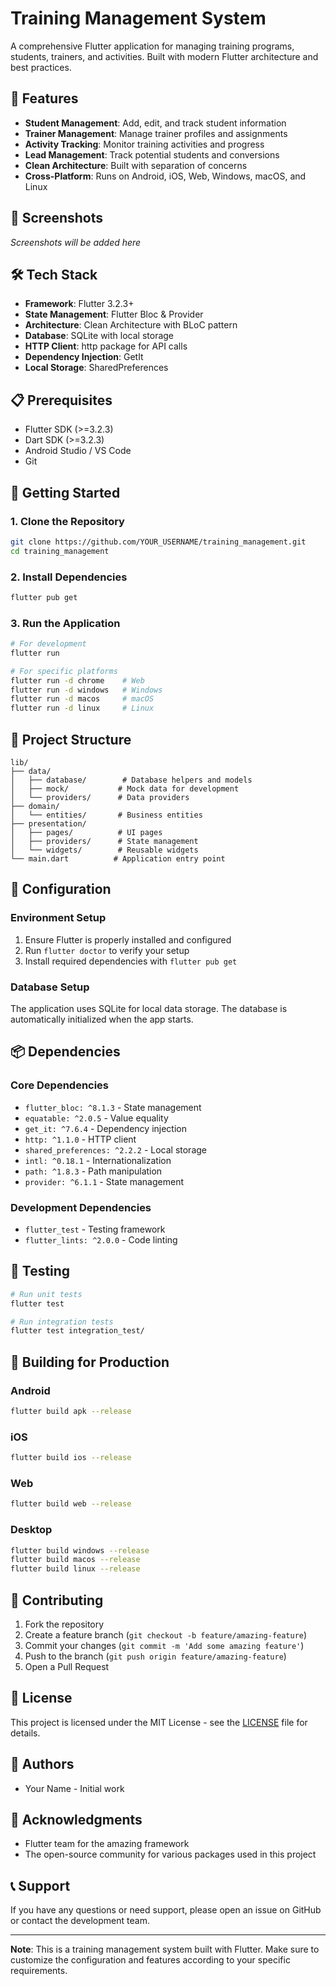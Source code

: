 # Training Management System

A comprehensive Flutter application for managing training programs, students, trainers, and activities. Built with modern Flutter architecture and best practices.

## 🚀 Features

- **Student Management**: Add, edit, and track student information
- **Trainer Management**: Manage trainer profiles and assignments
- **Activity Tracking**: Monitor training activities and progress
- **Lead Management**: Track potential students and conversions
- **Clean Architecture**: Built with separation of concerns
- **Cross-Platform**: Runs on Android, iOS, Web, Windows, macOS, and Linux

## 📱 Screenshots

*Screenshots will be added here*

## 🛠️ Tech Stack

- **Framework**: Flutter 3.2.3+
- **State Management**: Flutter Bloc & Provider
- **Architecture**: Clean Architecture with BLoC pattern
- **Database**: SQLite with local storage
- **HTTP Client**: http package for API calls
- **Dependency Injection**: GetIt
- **Local Storage**: SharedPreferences

## 📋 Prerequisites

- Flutter SDK (>=3.2.3)
- Dart SDK (>=3.2.3)
- Android Studio / VS Code
- Git

## 🚀 Getting Started

### 1. Clone the Repository

```bash
git clone https://github.com/YOUR_USERNAME/training_management.git
cd training_management
```

### 2. Install Dependencies

```bash
flutter pub get
```

### 3. Run the Application

```bash
# For development
flutter run

# For specific platforms
flutter run -d chrome    # Web
flutter run -d windows   # Windows
flutter run -d macos     # macOS
flutter run -d linux     # Linux
```

## 📁 Project Structure

```
lib/
├── data/
│   ├── database/        # Database helpers and models
│   ├── mock/           # Mock data for development
│   └── providers/      # Data providers
├── domain/
│   └── entities/       # Business entities
├── presentation/
│   ├── pages/          # UI pages
│   ├── providers/      # State management
│   └── widgets/        # Reusable widgets
└── main.dart          # Application entry point
```

## 🔧 Configuration

### Environment Setup

1. Ensure Flutter is properly installed and configured
2. Run `flutter doctor` to verify your setup
3. Install required dependencies with `flutter pub get`

### Database Setup

The application uses SQLite for local data storage. The database is automatically initialized when the app starts.

## 📦 Dependencies

### Core Dependencies
- `flutter_bloc: ^8.1.3` - State management
- `equatable: ^2.0.5` - Value equality
- `get_it: ^7.6.4` - Dependency injection
- `http: ^1.1.0` - HTTP client
- `shared_preferences: ^2.2.2` - Local storage
- `intl: ^0.18.1` - Internationalization
- `path: ^1.8.3` - Path manipulation
- `provider: ^6.1.1` - State management

### Development Dependencies
- `flutter_test` - Testing framework
- `flutter_lints: ^2.0.0` - Code linting

## 🧪 Testing

```bash
# Run unit tests
flutter test

# Run integration tests
flutter test integration_test/
```

## 📱 Building for Production

### Android
```bash
flutter build apk --release
```

### iOS
```bash
flutter build ios --release
```

### Web
```bash
flutter build web --release
```

### Desktop
```bash
flutter build windows --release
flutter build macos --release
flutter build linux --release
```

## 🤝 Contributing

1. Fork the repository
2. Create a feature branch (`git checkout -b feature/amazing-feature`)
3. Commit your changes (`git commit -m 'Add some amazing feature'`)
4. Push to the branch (`git push origin feature/amazing-feature`)
5. Open a Pull Request

## 📄 License

This project is licensed under the MIT License - see the [LICENSE](LICENSE) file for details.

## 👥 Authors

- Your Name - Initial work

## 🙏 Acknowledgments

- Flutter team for the amazing framework
- The open-source community for various packages used in this project

## 📞 Support

If you have any questions or need support, please open an issue on GitHub or contact the development team.

---

**Note**: This is a training management system built with Flutter. Make sure to customize the configuration and features according to your specific requirements.
